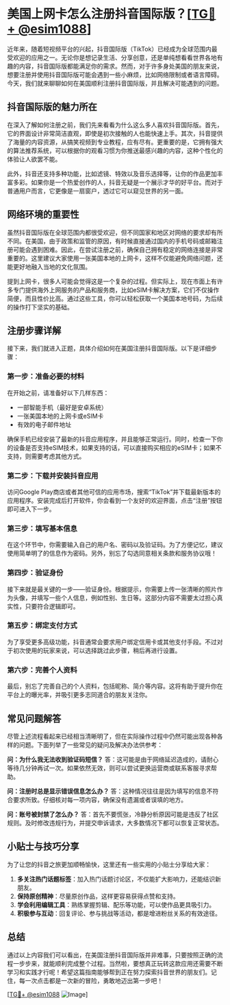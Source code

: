 # 美国上网卡怎么注册抖音国际版？[[TG💪+ @esim1088](https://t.me/s/esim1088)]

近年来，随着短视频平台的兴起，抖音国际版（TikTok）已经成为全球范围内最受欢迎的应用之一。无论你是想记录生活、分享创意，还是单纯想看看世界各地有趣的内容，抖音国际版都能满足你的需求。然而，对于许多身处美国的朋友来说，想要注册并使用抖音国际版可能会遇到一些小麻烦，比如网络限制或者语言障碍。今天，我们就来聊聊如何在美国顺利注册抖音国际版，并且解决可能遇到的问题。

## 抖音国际版的魅力所在

在深入了解如何注册之前，我们先来看看为什么这么多人喜欢抖音国际版。首先，它的界面设计非常简洁直观，即使是初次接触的人也能快速上手。其次，抖音提供了海量的内容资源，从搞笑视频到专业教程，应有尽有。更重要的是，它拥有强大的算法推荐系统，可以根据你的观看习惯为你推送最感兴趣的内容，这种个性化的体验让人欲罢不能。

此外，抖音还支持多种功能，比如滤镜、特效以及音乐选择等，让你的作品更加丰富多彩。如果你是一个热爱创作的人，抖音无疑是一个展示才华的好平台。而对于普通用户而言，它更像是一扇窗户，透过它可以窥见世界的另一面。

## 网络环境的重要性

虽然抖音国际版在全球范围内都很受欢迎，但不同国家和地区对网络的要求却有所不同。在美国，由于政策和监管的原因，有时候直接通过国内的手机号码或邮箱注册可能会遇到困难。因此，在尝试注册之前，确保自己拥有稳定的网络连接是非常重要的。这里建议大家使用一张美国本地的上网卡，这样不仅能避免网络问题，还能更好地融入当地的文化氛围。

提到上网卡，很多人可能会觉得这是一个复杂的过程。但实际上，现在市面上有许多专门提供海外上网服务的产品和服务商，比如eSIM卡解决方案，它们不仅操作简便，而且性价比高。通过这些工具，你可以轻松获取一个美国本地号码，为后续的操作打下坚实的基础。

## 注册步骤详解

接下来，我们就进入正题，具体介绍如何在美国注册抖音国际版。以下是详细步骤：

### 第一步：准备必要的材料

在开始之前，请准备好以下几样东西：
- 一部智能手机（最好是安卓系统）
- 一张美国本地的上网卡或eSIM卡
- 有效的电子邮件地址

确保手机已经安装了最新的抖音应用程序，并且能够正常运行。同时，检查一下你的设备是否支持eSIM技术，如果支持的话，可以直接购买相应的eSIM卡；如果不支持，则需要考虑其他方式。

### 第二步：下载并安装抖音应用

访问Google Play商店或者其他可信的应用市场，搜索“TikTok”并下载最新版本的应用程序。安装完成后打开软件，你会看到一个友好的欢迎界面，点击“注册”按钮即可进入下一步。

### 第三步：填写基本信息

在这个环节中，你需要输入自己的用户名、密码以及验证码。为了方便记忆，建议使用简单明了的信息作为密码。另外，别忘了勾选同意相关条款和服务协议哦！

### 第四步：验证身份

接下来就是最关键的一步——验证身份。根据提示，你需要上传一张清晰的照片作为头像，并填写一些个人信息，例如性别、生日等。这部分内容不需要太过担心真实性，只要符合逻辑即可。

### 第五步：绑定支付方式

为了享受更多高级功能，抖音通常会要求用户绑定信用卡或其他支付手段。不过对于初次使用的玩家来说，可以选择跳过此步骤，稍后再进行设置。

### 第六步：完善个人资料

最后，别忘了完善自己的个人资料，包括昵称、简介等内容。这将有助于提升你在平台上的曝光率，并吸引更多志同道合的朋友关注你。

## 常见问题解答

尽管上述流程看起来已经相当清晰明了，但在实际操作过程中仍然可能出现各种各样的问题。下面列举了一些常见的疑问及解决办法供参考：

**问：为什么我无法收到验证码短信？**
答：这可能是由于网络延迟造成的，请耐心等待几分钟再试一次。如果依然无效，则可以尝试更换运营商或联系客服寻求帮助。

**问：注册时总是显示错误信息怎么办？**
答：这种情况往往是因为填写的信息不符合要求所致。仔细核对每一项内容，确保没有遗漏或者误填的地方。

**问：账号被封禁了怎么办？**
答：首先不要慌张，冷静分析原因可能是违反了社区规则。及时修改违规行为，并提交申诉请求，大多数情况下都可以恢复正常状态。

## 小贴士与技巧分享

为了让您的抖音之旅更加顺畅愉快，这里还有一些实用的小贴士分享给大家：

1. **多关注热门话题标签**：加入热门话题讨论区，不仅能扩大影响力，还能结识新朋友。
2. **保持原创精神**：尽量原创作品，这样更容易获得点赞和支持。
3. **学会利用编辑工具**：熟练掌握剪辑、配乐等功能，可以使作品更具吸引力。
4. **积极参与互动**：回复评论、参与挑战等活动，都是增进粉丝关系的有效途径。

## 总结

通过以上内容我们可以看出，在美国注册抖音国际版并非难事，只要按照正确的流程一步步来，就能顺利完成整个过程。当然啦，要想真正玩转这款应用还需要不断学习和实践才行呢！希望这篇指南能够帮到正在努力探索抖音世界的朋友们。记住，每一次点击都是一次新的冒险，勇敢地迈出第一步吧！

[[TG💪+ @esim1088](https://t.me/s/esim1088) ![Image](https://i.postimg.cc/4NQfJmqS/Snipaste-2025-05-13-00-14-12.png)]